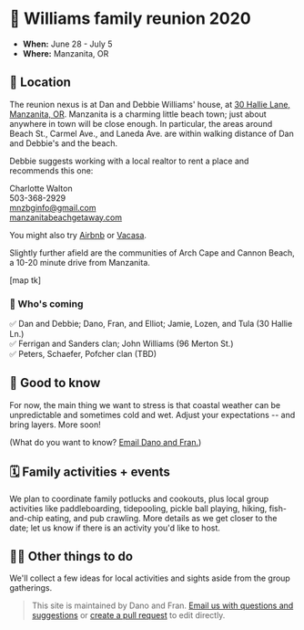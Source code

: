 # 🎉 Williams family reunion 2020 

- **When:** June 28 - July 5
- **Where:** Manzanita, OR


## 📍 Location

The reunion nexus is at Dan and Debbie Williams' house, at [30 Hallie Lane, Manzanita, OR](https://goo.gl/maps/EYK9GneynYkbYz5w9). Manzanita is a charming little beach town; just about anywhere in town will be close enough. In particular, the areas around Beach St., Carmel Ave., and Laneda Ave. are within walking distance of Dan and Debbie's and the beach.

Debbie suggests working with a local realtor to rent a place and recommends this one:

Charlotte Walton  
503-368-2929  
mnzbginfo@gmail.com  
[manzanitabeachgetaway.com](http://manzanitabeachgetaway.com)

You might also try [Airbnb](https://www.airbnb.com/s/Manzanita--OR) or [Vacasa](https://www.vacasa.com/usa/Oregon/Manzanita/).

Slightly further afield are the communities of Arch Cape and Cannon Beach, a 10-20 minute drive from Manzanita.

[map tk]

### 🙋 Who's coming

✅ Dan and Debbie; Dano, Fran, and Elliot; Jamie, Lozen, and Tula (30 Hallie Ln.)  
✅ Ferrigan and Sanders clan; John Williams (96 Merton St.)  
✅ Peters, Schaefer, Pofcher clan (TBD)  


## 🤔 Good to know

For now, the main thing we want to stress is that coastal weather can be unpredictable and sometimes cold and wet. Adjust your expectations -- and bring layers. More soon!

(What do you want to know? [Email Dano and Fran.](mailto:francesduncan@gmail.com))

## 🗓️ Family activities + events

We plan to coordinate family potlucks and cookouts, plus local group activities like paddleboarding, tidepooling, pickle ball playing, hiking, fish-and-chip eating, and pub crawling. More details as we get closer to the date; let us know if there is an activity you'd like to host.

## 🏄‍♀️ Other things to do

We'll collect a few ideas for local activities and sights aside from the group gatherings.




> This site is maintained by Dano and Fran. [Email us with questions and suggestions](mailto:francesduncan@gmail.com) or [create a pull request](https://github.com/frangrit/williamsreunion2020.github.io/) to edit directly.





